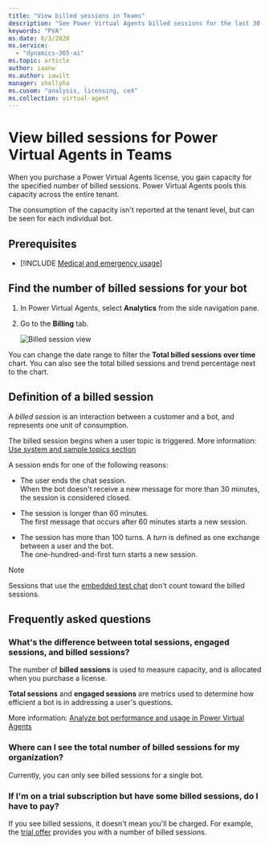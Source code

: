 ```yaml
---
title: "View billed sessions in Teams"
description: "See Power Virtual Agents billed sessions for the last 30 or 7 days."
keywords: "PVA"
ms.date: 8/3/2020
ms.service:
  - "dynamics-365-ai"
ms.topic: article
author: iaanw
ms.author: iawilt
manager: shellyha
ms.cusom: "analysis, licensing, ceX"
ms.collection: virtual-agent
---
```


# View billed sessions for Power Virtual Agents in Teams

When you purchase a Power Virtual Agents license, you gain capacity for the specified number of billed sessions. Power Virtual Agents pools this capacity across the entire tenant. 

The consumption of the capacity isn't reported at the tenant level, but can be seen for each individual bot. 

## Prerequisites

- [!INCLUDE [Medical and emergency usage](includes/pva-usage-limitations-teams.md)]


## Find the number of billed sessions for your bot

1. In Power Virtual Agents, select **Analytics** from the side navigation pane.

1. Go to the **Billing** tab.

    ![Billed session view](media/analytics-billed-sessions-teams.png "Billed session view")

You can change the date range to filter the **Total billed sessions over time** chart. You can also see the total billed sessions and trend percentage next to the chart.

## Definition of a billed session

A *billed session* is an interaction between a customer and a bot, and represents one unit of consumption. 

The billed session begins when a user topic is triggered. More information: [Use system and sample topics section](authoring-create-edit-topics-teams.md#use-system-and-sample-topics)

A session ends for one of the following reasons: 

- The user ends the chat session.  
    When the bot doesn't receive a new message for more than 30 minutes, the session is considered closed.

- The session is longer than 60 minutes.  
    The first message that occurs after 60 minutes starts a new session.

- The session has more than 100 turns. A *turn* is defined as one exchange between a user and the bot.  
    The one-hundred-and-first<!--from editor: Style Guide, I swear.--> turn starts a new session. 

> [!NOTE]
> Sessions that use the [embedded test chat](authoring-test-bot-teams.md) don't count toward the billed sessions.

## Frequently asked questions

### What's the difference between total sessions, engaged sessions, and billed sessions?

The number of **billed sessions** is used to measure capacity, and is allocated when you purchase a license. 

**Total sessions** and **engaged sessions** are metrics used to determine how efficient a bot is in addressing a user's questions. 

More information: [Analyze bot performance and usage in Power Virtual Agents](analytics-summary-teams.md)

### Where can I see the total number of billed sessions for my organization?

Currently, you can only see billed sessions for a single bot.

### If I'm on a trial subscription but have some billed sessions, do I have to pay?

If you see billed sessions, it doesn't mean you'll be charged. For example, the [trial offer](sign-up-individual-teams.md) provides you with a number of billed sessions.
